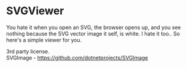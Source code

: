 # SVGViewer
You hate it when you open an SVG, the browser opens up, and you see nothing because the SVG vector image it self, is white. I hate it too.. So here's a simple viewer for you.

3rd party license.  
SVGImage - https://github.com/dotnetprojects/SVGImage
